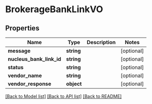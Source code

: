 # BrokerageBankLinkVO

## Properties
Name | Type | Description | Notes
------------ | ------------- | ------------- | -------------
**message** | **string** |  | [optional] 
**nucleus_bank_link_id** | **string** |  | [optional] 
**status** | **string** |  | [optional] 
**vendor_name** | **string** |  | [optional] 
**vendor_response** | **object** |  | [optional] 

[[Back to Model list]](../README.md#documentation-for-models) [[Back to API list]](../README.md#documentation-for-api-endpoints) [[Back to README]](../README.md)


